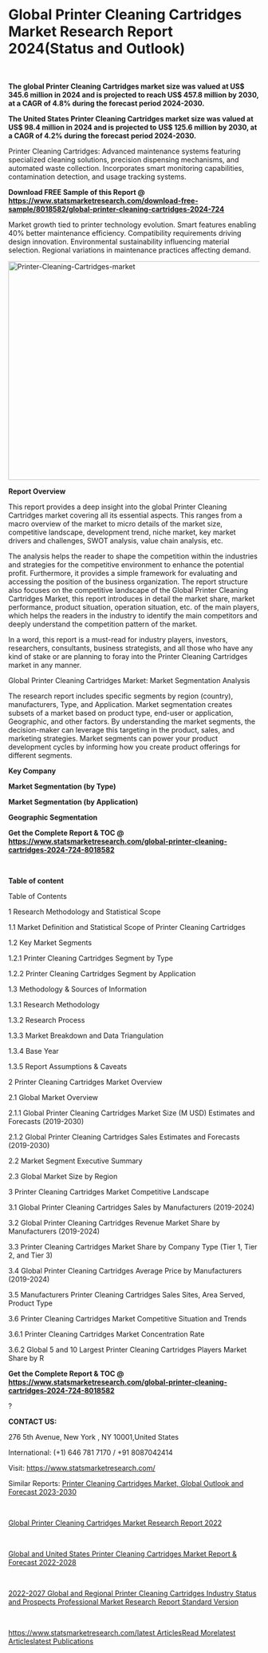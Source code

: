 <h1>Global Printer Cleaning Cartridges Market Research Report 2024(Status and Outlook)</h1><br/><p><strong>The global Printer Cleaning Cartridges market size was valued at US$ 345.6 million in 2024 and is projected to reach US$ 457.8 million by 2030, at a <strong>CAGR</strong> of 4.8% during the forecast period 2024-2030.</strong></p>
 
 
 
 <p><strong>The United States Printer Cleaning Cartridges market size was valued at US$ 98.4 million in 2024 and is projected to US$ 125.6 million by 2030, at a <strong>CAGR</strong> of 4.2% during the forecast period 2024-2030.</strong></p>
 
 
 
 <p>Printer Cleaning Cartridges: Advanced maintenance systems featuring specialized cleaning solutions, precision dispensing mechanisms, and automated waste collection. Incorporates smart monitoring capabilities, contamination detection, and usage tracking systems.</p>
 
 
 
 <p><strong>Download FREE Sample of this Report @ <a href="https://www.statsmarketresearch.com/download-free-sample/8018582/global-printer-cleaning-cartridges-2024-724">https://www.statsmarketresearch.com/download-free-sample/8018582/global-printer-cleaning-cartridges-2024-724</a></strong></p>
 
 
 
 <p>Market growth tied to printer technology evolution. Smart features enabling 40% better maintenance efficiency. Compatibility requirements driving design innovation. Environmental sustainability influencing material selection. Regional variations in maintenance practices affecting demand.</p>
 
 
 
 <p><img alt="Printer-Cleaning-Cartridges-market" src="https://www.grandresearchstore.com/assets/report-images/Printer_Cleaning_Cartridges_market.png" style="width: 730px; height: 438px;" /></p>
 
 
 
 <p><strong>Report Overview</strong></p>
 
 
 
 <p>This report provides a deep insight into the global Printer Cleaning Cartridges market covering all its essential aspects. This ranges from a macro overview of the market to micro details of the market size, competitive landscape, development trend, niche market, key market drivers and challenges, SWOT analysis, value chain analysis, etc.</p>
 
 
 
 <p>The analysis helps the reader to shape the competition within the industries and strategies for the competitive environment to enhance the potential profit. Furthermore, it provides a simple framework for evaluating and accessing the position of the business organization. The report structure also focuses on the competitive landscape of the Global Printer Cleaning Cartridges Market, this report introduces in detail the market share, market performance, product situation, operation situation, etc. of the main players, which helps the readers in the industry to identify the main competitors and deeply understand the competition pattern of the market.</p>
 
 
 
 <p>In a word, this report is a must-read for industry players, investors, researchers, consultants, business strategists, and all those who have any kind of stake or are planning to foray into the Printer Cleaning Cartridges market in any manner.</p>
 
 
 
 <p>Global Printer Cleaning Cartridges Market: Market Segmentation Analysis</p>
 
 
 
 <p>The research report includes specific segments by region (country), manufacturers, Type, and Application. Market segmentation creates subsets of a market based on product type, end-user or application, Geographic, and other factors. By understanding the market segments, the decision-maker can leverage this targeting in the product, sales, and marketing strategies. Market segments can power your product development cycles by informing how you create product offerings for different segments.</p>
 
 
 
 <p><strong>Key Company</strong></p>
 
 
 
 <p><strong>Market Segmentation (by Type)</strong></p>
 
 
 
 <p><strong>Market Segmentation (<strong>by Application</strong>)</strong></p>
 
 
 
 <p><strong>Geographic Segmentation</strong></p>
 
 
 
 <div><b>Get the Complete Report & TOC @ <a href="https://www.statsmarketresearch.com/global-printer-cleaning-cartridges-2024-724-8018582">https://www.statsmarketresearch.com/global-printer-cleaning-cartridges-2024-724-8018582</a></b></div>
 
 
 
 <p><br />
 
 <b>Table of content</b></p>
 
 
 
 <p>Table of Contents<br />
 
 1 Research Methodology and Statistical Scope<br />
 
 1.1 Market Definition and Statistical Scope of Printer Cleaning Cartridges<br />
 
 1.2 Key Market Segments<br />
 
 1.2.1 Printer Cleaning Cartridges Segment by Type<br />
 
 1.2.2 Printer Cleaning Cartridges Segment by Application<br />
 
 1.3 Methodology & Sources of Information<br />
 
 1.3.1 Research Methodology<br />
 
 1.3.2 Research Process<br />
 
 1.3.3 Market Breakdown and Data Triangulation<br />
 
 1.3.4 Base Year<br />
 
 1.3.5 Report Assumptions & Caveats<br />
 
 2 Printer Cleaning Cartridges Market Overview<br />
 
 2.1 Global Market Overview<br />
 
 2.1.1 Global Printer Cleaning Cartridges Market Size (M USD) Estimates and Forecasts (2019-2030)<br />
 
 2.1.2 Global Printer Cleaning Cartridges Sales Estimates and Forecasts (2019-2030)<br />
 
 2.2 Market Segment Executive Summary<br />
 
 2.3 Global Market Size by Region<br />
 
 3 Printer Cleaning Cartridges Market Competitive Landscape<br />
 
 3.1 Global Printer Cleaning Cartridges Sales by Manufacturers (2019-2024)<br />
 
 3.2 Global Printer Cleaning Cartridges Revenue Market Share by Manufacturers (2019-2024)<br />
 
 3.3 Printer Cleaning Cartridges Market Share by Company Type (Tier 1, Tier 2, and Tier 3)<br />
 
 3.4 Global Printer Cleaning Cartridges Average Price by Manufacturers (2019-2024)<br />
 
 3.5 Manufacturers Printer Cleaning Cartridges Sales Sites, Area Served, Product Type<br />
 
 3.6 Printer Cleaning Cartridges Market Competitive Situation and Trends<br />
 
 3.6.1 Printer Cleaning Cartridges Market Concentration Rate<br />
 
 3.6.2 Global 5 and 10 Largest Printer Cleaning Cartridges Players Market Share by R</p>
 
 
 
 <div><b>Get the Complete Report & TOC @ <a href="https://www.statsmarketresearch.com/global-printer-cleaning-cartridges-2024-724-8018582">https://www.statsmarketresearch.com/global-printer-cleaning-cartridges-2024-724-8018582</a></b></div>
 
 
 
 <p>? </p>
 
 
 
 <p><b>CONTACT US:</b><br />
 
 276 5th Avenue, New York , NY 10001,United States<br />
 
 International: (+1) 646 781 7170 / +91 8087042414<br />
 
 Visit: <a href="https://www.statsmarketresearch.com/">https://www.statsmarketresearch.com/</a><br />
 
 Similar Reports: <a href="https://www.statsmarketresearch.com/global-printer-cleaning-cartridges-2024-724-8018582">Printer Cleaning Cartridges Market, Global Outlook and Forecast 2023-2030</a><br />
 
 <br />
 
 <a href="https://www.statsmarketresearch.com/global-printer-cleaning-cartridges-2024-724-8018582">Global Printer Cleaning Cartridges Market Research Report 2022</a><br />
 
 <br />
 
 <a href="https://www.statsmarketresearch.com/global-printer-cleaning-cartridges-2024-724-8018582">Global and United States Printer Cleaning Cartridges Market Report & Forecast 2022-2028</a><br />
 
 <br />
 
 <a href="https://www.statsmarketresearch.com/global-printer-cleaning-cartridges-2024-724-8018582">2022-2027 Global and Regional Printer Cleaning Cartridges Industry Status and Prospects Professional Market Research Report Standard Version</a><br />
 
 <br />
 
 <a href="https://gyeongbokgung.com">https://www.statsmarketresearch.com/</a><a href="https://hallyeomaritime.com">latest Articles</a><a href="https://jingwansa.com">Read More</a><a href="https://nguoiviet.jp/">latest Articles</a><a href="https://www.intelmarketresearch.com/">latest Publications</a></p>